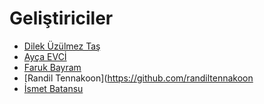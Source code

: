 # Geliştiriciler

* [Dilek Üzülmez Taş](https://github.com/dilekuzulmez)
* [Ayça EVCİ](https://github.com/AycaEVCI)
* [Faruk Bayram](https://github.com/farukx)
* [Randil Tennakoon](https://github.com/randiltennakoon
* [İsmet Batansu](https://github.com/ismetbatansu)
